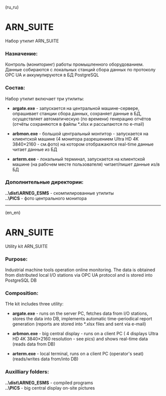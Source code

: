 (ru_ru)
# ARN_SUITE 

Набор утилит ARN_SUITE

### Назначение:

Контроль (мониторинг) работы промышленного оборудованием. Данные собираются с локальных станций сбора данных
по протоколу OPC UA и аккумулируются в БД PostgreSQL

### Состав:

Набор утилит включает три утилиты:

- **argate.exe** - запускается на центральной машине-сервере, опрашивает станции сбора данных,
сохраняет данные в БД, осуществляет автоматическую (по времени) генерацию отчётов
(отчёты сохраняются в файлы \*.xlsx и рассылаются по e-mail)

- **arbmon.exe** - большой центральный монтитор - запускается на клиентской машине
(4 монитора разрешением Ultra HD 4K 3840×2160 - см.фото) на котором отображаются real-time данные
читает данные из БД

- **arterm.exe** - локальный терминал, запускается на клиентской машине (на рабочем месте
пользователя)
читает/пишет данные из/в БД

### Дополнительные директории:

**..\dist\ARNEG_ESMS** - скомпилированные утилиты<br/>
**..\PICS** - фото центрального монитора<br/>

---

(en_en)
# ARN_SUITE

Utility kit ARN_SUITE

### Purpose:

Industrial machine tools operation online monitoring. The data is obtained from distributed local I/O stations
via OPC UA protocol and is stored into PostgreSQL DB

### Composition:

THe kit includes three utility:

- **argate.exe** - runs on the server PC, fetches data from I/O stations,
stores the data into DB, implements automatic time-periodical report generation
(reports are stored into \*.xlsx files and sent via e-mail)

- **arbmon.exe** - big central display - runs on a client PC
( 4 displays Ultra HD 4K 3840×2160 resolution - see pics) and shows real-time data
(reads data from DB)

- **arterm.exe** - local terminal, runs on a client PC (operator's seat)
(reads/writes data from/into DB)

### Auxilliary folders:

**..\dist\ARNEG_ESMS** - compiled programs<br/>
**..\PICS** - big central display on-site pictures<br/>





